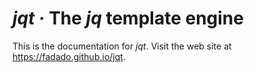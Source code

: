 # _jqt_ · The _jq_ template engine

This is the documentation for _jqt_.
Visit the web site at <https://fadado.github.io/jqt>.

<!--
vim:ts=4:sw=4:ai:et:fileencoding=utf8:syntax=markdown
-->
